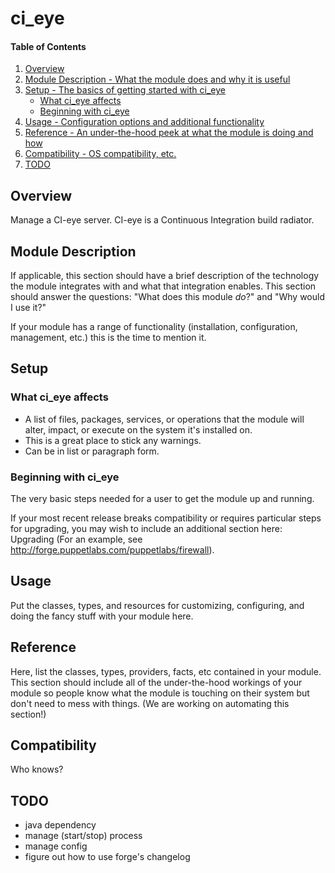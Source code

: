 # ci_eye

#### Table of Contents

1. [Overview](#overview)
2. [Module Description - What the module does and why it is useful](#module-description)
3. [Setup - The basics of getting started with ci_eye](#setup)
    * [What ci_eye affects](#what-ci_eye-affects)
    * [Beginning with ci_eye](#beginning-with-ci_eye)
4. [Usage - Configuration options and additional functionality](#usage)
5. [Reference - An under-the-hood peek at what the module is doing and how](#reference)
5. [Compatibility - OS compatibility, etc.](#compatibility)
6. [TODO](#todo)

## Overview

Manage a CI-eye server.  CI-eye is a Continuous Integration build radiator.

## Module Description

If applicable, this section should have a brief description of the technology
the module integrates with and what that integration enables. This section
should answer the questions: "What does this module *do*?" and "Why would I use
it?"

If your module has a range of functionality (installation, configuration,
management, etc.) this is the time to mention it.

## Setup

### What ci_eye affects

* A list of files, packages, services, or operations that the module will alter,
  impact, or execute on the system it's installed on.
* This is a great place to stick any warnings.
* Can be in list or paragraph form.

### Beginning with ci_eye

The very basic steps needed for a user to get the module up and running.

If your most recent release breaks compatibility or requires particular steps
for upgrading, you may wish to include an additional section here: Upgrading
(For an example, see http://forge.puppetlabs.com/puppetlabs/firewall).

## Usage

Put the classes, types, and resources for customizing, configuring, and doing
the fancy stuff with your module here.

## Reference

Here, list the classes, types, providers, facts, etc contained in your module.
This section should include all of the under-the-hood workings of your module so
people know what the module is touching on their system but don't need to mess
with things. (We are working on automating this section!)

## Compatibility

Who knows?

## TODO

* java dependency
* manage (start/stop) process
* manage config
* figure out how to use forge's changelog
